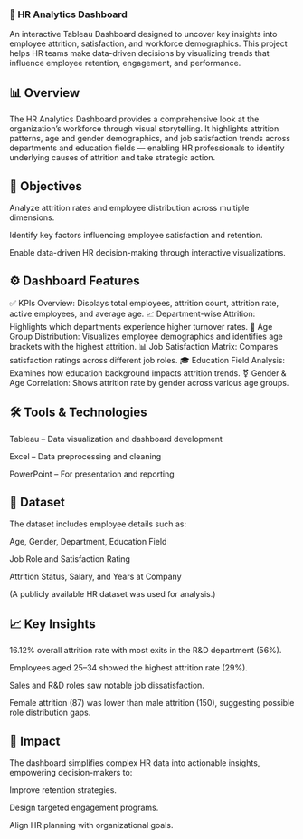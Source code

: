 ### 🧠 HR Analytics Dashboard

An interactive Tableau Dashboard designed to uncover key insights into employee attrition, satisfaction, and workforce demographics.
This project helps HR teams make data-driven decisions by visualizing trends that influence employee retention, engagement, and performance.

## 📊 Overview

The HR Analytics Dashboard provides a comprehensive look at the organization’s workforce through visual storytelling. It highlights attrition patterns, age and gender demographics, and job satisfaction trends across departments and education fields — enabling HR professionals to identify underlying causes of attrition and take strategic action.

## 🎯 Objectives

Analyze attrition rates and employee distribution across multiple dimensions.

Identify key factors influencing employee satisfaction and retention.

Enable data-driven HR decision-making through interactive visualizations.

## ⚙️ Dashboard Features

✅ KPIs Overview: Displays total employees, attrition count, attrition rate, active employees, and average age.
📈 Department-wise Attrition: Highlights which departments experience higher turnover rates.
👥 Age Group Distribution: Visualizes employee demographics and identifies age brackets with the highest attrition.
📊 Job Satisfaction Matrix: Compares satisfaction ratings across different job roles.
🎓 Education Field Analysis: Examines how education background impacts attrition trends.
⚧ Gender & Age Correlation: Shows attrition rate by gender across various age groups.

## 🛠️ Tools & Technologies

Tableau – Data visualization and dashboard development

Excel – Data preprocessing and cleaning

PowerPoint – For presentation and reporting

## 📁 Dataset

The dataset includes employee details such as:

Age, Gender, Department, Education Field

Job Role and Satisfaction Rating

Attrition Status, Salary, and Years at Company

(A publicly available HR dataset was used for analysis.)

## 📈 Key Insights

16.12% overall attrition rate with most exits in the R&D department (56%).

Employees aged 25–34 showed the highest attrition rate (29%).

Sales and R&D roles saw notable job dissatisfaction.

Female attrition (87) was lower than male attrition (150), suggesting possible role distribution gaps.

## 🚀 Impact

The dashboard simplifies complex HR data into actionable insights, empowering decision-makers to:

Improve retention strategies.

Design targeted engagement programs.

Align HR planning with organizational goals.
